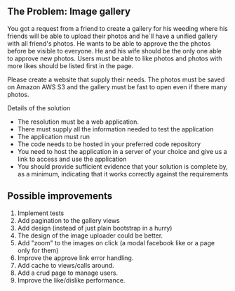 ## The Problem: Image gallery

You got a request from a friend to create a gallery for his weeding where his friends will be able to upload their photos and he`ll have a unified gallery with all friend's photos.
He wants to be able to approve the the photos before be visible to everyone. He and his wife should be the only one able to approve new photos.
Users must be able to like photos and photos with more likes should be listed first in the page.

Please create a website that supply their needs. The photos must be saved on Amazon AWS S3 and the gallery must be fast to open even if there many photos.


Details of the solution
- The resolution must be a web application.
- There must supply all the information needed to test the application
- The application must run
- The code needs to be hosted in your preferred code repository
- You need to host the application in a server of your choice and give us a link to access and use the application
- You should provide sufficient evidence that your solution is complete by, as a minimum, indicating that it works correctly against the requirements


## Possible improvements
1. Implement tests
2. Add pagination to the gallery views
3. Add design (instead of just plain bootstrap in a hurry)
4. The design of the image uploader could be better.
5. Add "zoom" to the images on click (a modal facebook like or a page only for them)
6. Improve the approve link error handling.
7. Add cache to views/calls around.
8. Add a crud page to manage users.
9. Improve the like/dislike performance.